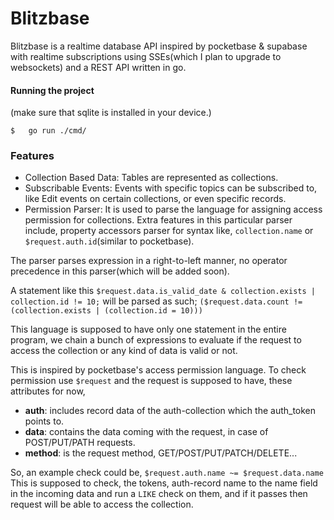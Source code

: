 # Blitzbase

Blitzbase is a realtime database API inspired by pocketbase & supabase with realtime subscriptions using SSEs(which I plan to upgrade to websockets) and a REST API written in go.

#### Running the project
(make sure that sqlite is installed in your device.)
```
$   go run ./cmd/
```

<!--
 To see it in action open index.html from inside the [ui](https://github.com/orangeseeds/Blitzbase/tree/main/ui) folder.
-->

### Features

- Collection Based Data: Tables are represented as collections.
- Subscribable Events: Events with specific topics can be subscribed to, like Edit events on certain collections, or even specific records.
- Permission Parser: It is used to parse the language for assigning access permission for collections. Extra features in this particular parser include, property accessors parser for syntax like, `collection.name` or `$request.auth.id`(similar to pocketbase). 

The parser parses expression in a right-to-left manner, no operator precedence in this parser(which will be added soon).

A statement like this 
`$request.data.is_valid_date & collection.exists | collection.id != 10;` 
will be parsed as such;
`($request.data.count != (collection.exists | (collection.id = 10)))`

This language is supposed to have only one statement in the entire program, we chain a bunch of expressions to evaluate if the request to access the collection or any kind of data is valid or not.

This is inspired by pocketbase's access permission language. To check permission use `$request` and the request is supposed to have, these attributes for now,
- **auth**: includes record data of the auth-collection which the auth_token points to.
- **data**: contains the data coming with the request, in case of POST/PUT/PATH requests.
- **method**: is the request method, GET/POST/PUT/PATCH/DELETE...

So, an example check could be,
`$request.auth.name ~= $request.data.name`
This is supposed to check, the tokens, auth-record name to the name field in the incoming data and run a `LIKE` check on them, and if it passes then request will be able to access the collection.
